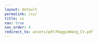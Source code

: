 ```yaml
---
layout: default
permalink: /cv/
title: cv
nav: true
nav_order: 4
redirect_to: assets/pdf/MaggieWang_CV.pdf
---
```

